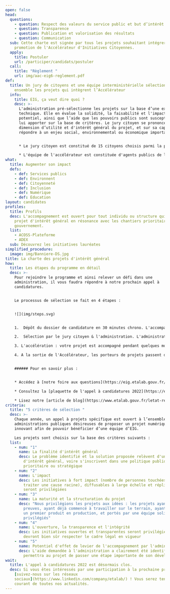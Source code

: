 ```yaml
---
open: false
head:
  questions:
    - question: Respect des valeurs du service public et but d’intérêt général
    - question: Transparence
    - question: Publication et valorisation des résultats
    - question: Communication
  sub: Cette charte est signée par tous les projets souhaitant intégrer la
    promotion de l'Accélérateur d'Initiatives Citoyennes.
  apply:
    title: Postuler
    url: /participer/candidats/postuler
  call:
    title: "Règlement "
    url: img/aac-eig6-reglement.pdf
def:
  title: Un jury de citoyens et une équipe interministérielle sélectionnent
    ensemble les projets qui intègrent l’Accélérateur
  info:
    title: EIG, ça veut dire quoi ?
    desc: >-
      L'administration pré-sélectionne les projets sur la base d’une expertise
      technique. Elle en évalue la solidité, la faisabilité et l'impact
      potentiel, ainsi que l’aide que les pouvoirs publics sont susceptibles de
      lui apporter sur la base de critères. Le jury citoyen se prononce sur la
      dimension d’utilité et d'intérêt général du projet, et sur sa capacité à
      répondre à un enjeu social, environnemental ou économique important. 


      * Le jury citoyen est constitué de 15 citoyens choisis parmi la population française évalue les projets qui candidatent à l'Accélérateur sur leur dimension d'intérêt général, et leur capacité à répondre à un enjeu important pour les français remet un avis sur les projets

      * L'équipe de l'accélérateur est constituée d'agents publics de l'administration évalue les dossiers de candidatures sur les autres critères : techniques, maturité etc. mobilise les bonnes expertises au sein de l'administration si besoin
what:
  title: Augmenter son impact
  defs:
    - def: Services publics
    - def: Environnent
    - def: Citoyenneté
    - def: Inclusion
    - def: Numérique
    - def: Education
layout: candidates
profiles:
  title: Profils
  desc: L'accompagnement est ouvert pour tout individu ou structure qui porte un
    projet d'intérêt général en résonance avec les chantiers prioritaires du
    gouvernement.
  list:
    - ACOSS-Plateforme
    - ADEX
  sub: Découvrez les initiatives lauréates
simplified_procedure:
  image: img/Banniere-DS.jpg
title: La charte des projets d'intérêt général
how:
  title: Les étapes du programme en détail
  desc: >-
    Pour rejoindre le programme et ainsi relever un défi dans une
    administration, il vous faudra répondre à notre prochain appel à
    candidatures. 


    Le processus de sélection se fait en 4 étapes : 


    ![](img/steps.svg)


    1.  Dépôt du dossier de candidature en 30 minutes chrono. L'accompagnement est ouvert pour tout individu ou structure qui porte un projet d'intérêt général. Pour postuler, répondez à notre formulaire simplifié, et recevez une réponse rapidement.

    2.  Sélection par le jury citoyen & l'administration. L'administration & un jury de citoyens sélectionnent les initiatives les plus pertinentes.

    3. L'accélération : votre projet est accompagné pendant quelques mois. Les projets retenus intègrent ensemble une même promotion au sein du programme d'accélération. Pendant quelques mois, l'équipe interministérielle et ses partenaires leur apportent leur aide pour consolider le projet. Passage en comité d'engagement & déploiement

    4. A la sortie de l'Accélérateur, les porteurs de projets passent devant un comité d'engagement. Constitué de sponsors publics et privés, qui pourront apporter des contributions pour soutenir leur développement. Ainsi consolidé avec l'aide de l'administration et ses partenaires, votre projet est prêt à voler de ses propres ailes !


    ###### Pour en savoir plus :


    * Accédez à [notre foire aux questions](https://eig.etalab.gouv.fr/participer/candidats/faq/)

    * Consultez la [plaquette de l'appel à candidatures 2022](https://eig.etalab.gouv.fr/img/aac-eig6-plaquette.pdf)

    * Lisez notre [article de blog](https://www.etalab.gouv.fr/letat-recherche-des-profils-du-numerique-rejoignez-les-entrepreneurs-dinteret-general/)
criteria:
  title: "5 critères de sélection "
  desc: >-
    Chaque année, un appel à projets spécifique est ouvert à l’ensemble des
    administrations publiques désireuses de proposer un projet numérique
    innovant afin de pouvoir bénéficier d’une équipe d’EIG.

    Les projets sont choisis sur la base des critères suivants :
  list:
    - num: "1"
      name: La finalité d'intérêt général
      desc: Le problème identifié et la solution proposée relèvent d'une préoccupation
        d'intérêt général, voire s'inscrivent dans une politique publique
        prioritaire ou stratégique
    - num: "2"
      name: L'impact
      desc: Les initiatives à fort impact (nombre de personnes touchées, capacité à
        traiter une cause racine), diffusables à large échelle et réplicables
        seront privilégiées
    - num: "3"
      name: La maturité et la structuration du projet
      desc: "Nous privilégions les projets aux idées : les projets ayant fait leurs
        preuves, ayant déjà commencé à travailler sur le terrain, ayant déjà mis
        un premier produit en production, et portés par une équipe solide seront
        privilégiés"
    - num: "4"
      name: L'ouverture, la transparence et l'intégrité
      desc: Les initiatives ouvertes et transparentes seront privilégiées, elles
        devront bien sûr respecter le cadre légal en vigueur
    - num: "5"
      name: Potentiel d'effet de levier de l'accompagnement par l'administration
      desc: L'aide demandée à l'administration a clairement été identifiée, et
        permettra au projet de passer une étape importante de son développement
wait:
  title: L'appel à candidatures 2022 est désormais clos.
  desc: Si vous êtes intéressés par une participation à la prochaine promotion,
    [suivez-nous sur les réseaux
    sociaux](https://www.linkedin.com/company/etalab/) ! Vous serez tenus au
    courant de toutes nos actualités.
---
```

